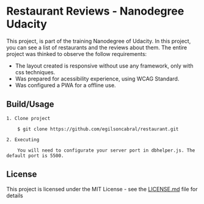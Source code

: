 # Restaurant Reviews - Nanodegree Udacity

This project, is part of the training Nanodegree of Udacity. In this project, you can see a list of restaurants and the reviews about them.
The entire project was thinked to observe the follow requirements:

* The layout created is responsive without use any framework, only with css techniques.
* Was prepared for acessibility experience, using WCAG Standard.
* Was configured a PWA for a offline use.


## Build/Usage

	1. Clone project

		$ git clone https://github.com/egilsoncabral/restaurant.git
	
	2. Executing

		You will need to configurate your server port in dbhelper.js. The default port is 5500.

	   
## License

This project is licensed under the MIT License - see the [LICENSE.md](LICENSE.md) file for details

